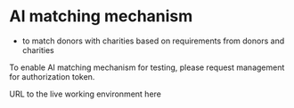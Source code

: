# AI matching mechanism
  - to match donors with charities based on requirements from donors and charities
<p> To enable AI matching mechanism for testing, please request management for authorization token. </p>

<h>URL to the live working environment here</h>
